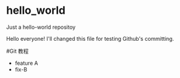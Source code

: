 # hello_world
Just a hello-world repositoy

Hello everyone! 
I'll changed this file for testing Github's committing.

#Git 教程
- feature A
- fix-B
